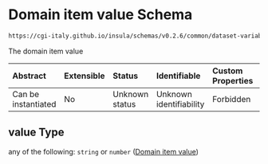 # Domain item value Schema

```txt
https://cgi-italy.github.io/insula/schemas/v0.2.6/common/dataset-variable-domain.schema.json#/$defs/categoricalDomain/properties/values/items/properties/value
```

The domain item value

| Abstract            | Extensible | Status         | Identifiable            | Custom Properties | Additional Properties | Access Restrictions | Defined In                                                                                                         |
| :------------------ | :--------- | :------------- | :---------------------- | :---------------- | :-------------------- | :------------------ | :----------------------------------------------------------------------------------------------------------------- |
| Can be instantiated | No         | Unknown status | Unknown identifiability | Forbidden         | Allowed               | none                | [dataset-variable-domain.schema.json\*](schemas/common/dataset-variable-domain.schema.json) |

## value Type

any of the following: `string` or `number` ([Domain item value](dataset-variable-domain-defs-categorical-domain-properties-categorical-domain-values-categorical-domain-item-properties-domain-item-value.md))
